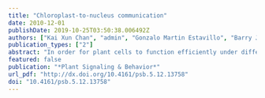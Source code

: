 ```yaml
---
title: "Chloroplast-to-nucleus communication"
date: 2010-12-01
publishDate: 2019-10-25T03:50:38.006492Z
authors: ["Kai Xun Chan", "admin", "Gonzalo Martin Estavillo", "Barry James Pogson"]
publication_types: ["2"]
abstract: "In order for plant cells to function efficiently under different environmental conditions, chloroplastic processes have to be tightly regulated by the nucleus. It is widely believed that there is inter-organelle communication from the chloroplast to the nucleus, called retrograde signaling. Although some pathways of communication have been identified, the actual signals that move between the two cellular compartments are largely unknown. This review provides an overview of retrograde signaling including its importance to the cell, candidate signals, recent advances, and current experimental systems. In addition, we highlight the potential of using drought stress as a model for studying retrograde signaling."
featured: false
publication: "*Plant Signaling & Behavior*"
url_pdf: "http://dx.doi.org/10.4161/psb.5.12.13758"
doi: "10.4161/psb.5.12.13758"
---
```

